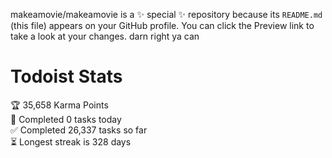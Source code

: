 makeamovie/makeamovie is a ✨ special ✨ repository because its `README.md` (this file) appears on your GitHub profile.
You can click the Preview link to take a look at your changes. darn right ya can

# Todoist Stats

<!-- TODO-IST:START -->
🏆  35,658 Karma Points           
🌸  Completed 0 tasks today           
✅  Completed 26,337 tasks so far           
⏳  Longest streak is 328 days
<!-- TODO-IST:END -->